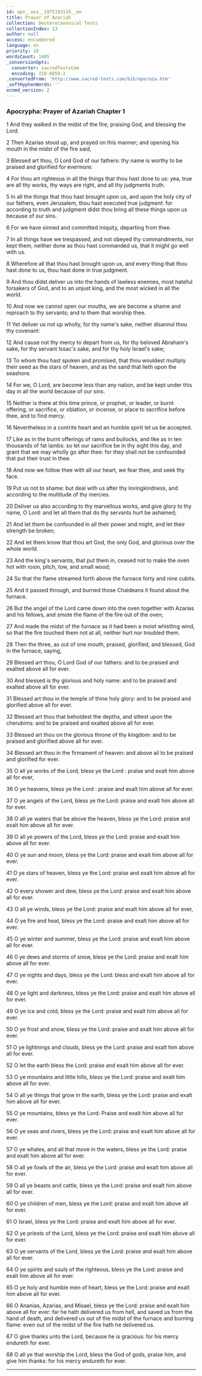 ```yaml
---
id: apo__aza__1975193116__en
title: Prayer of Azariah
collection: Deuterocanonical Texts
collectionIndex: 13
author: null
access: encumbered
language: en
priority: 10
wordsCount: 1485
_conversionOpts:
  converter: sacredTextsCom
  encoding: ISO-8859-2
_convertedFrom: 'http://www.sacred-texts.com/bib/apo/aza.htm'
_softHyphenWords: ''
ocnmd_version: 2
---
```

### Apocrypha: Prayer of Azariah Chapter 1

1 And they walked in the midst of the fire, praising God, and blessing the Lord.

2 Then Azarias stood up, and prayed on this manner; and opening his mouth in the midst of the fire said,

3 Blessed art thou, O Lord God of our fathers: thy name is worthy to be praised and glorified for evermore:

4 For thou art righteous in all the things that thou hast done to us: yea, true are all thy works, thy ways are right, and all thy judgments truth.

5 In all the things that thou hast brought upon us, and upon the holy city of our fathers, even Jerusalem, thou hast executed true judgment: for according to truth and judgment didst thou bring all these things upon us because of our sins.

6 For we have sinned and committed iniquity, departing from thee.

7 In all things have we trespassed, and not obeyed thy commandments, nor kept them, neither done as thou hast commanded us, that it might go well with us.

8 Wherefore all that thou hast brought upon us, and every thing that thou hast done to us, thou hast done in true judgment.

9 And thou didst deliver us into the hands of lawless enemies, most hateful forsakers of God, and to an unjust king, and the most wicked in all the world.

10 And now we cannot open our mouths, we are become a shame and reproach to thy servants; and to them that worship thee.

11 Yet deliver us not up wholly, for thy name's sake, neither disannul thou thy covenant:

12 And cause not thy mercy to depart from us, for thy beloved Abraham's sake, for thy servant Issac's sake, and for thy holy Israel's sake;

13 To whom thou hast spoken and promised, that thou wouldest multiply their seed as the stars of heaven, and as the sand that lieth upon the seashore.

14 For we, O Lord, are become less than any nation, and be kept under this day in all the world because of our sins.

15 Neither is there at this time prince, or prophet, or leader, or burnt offering, or sacrifice, or oblation, or incense, or place to sacrifice before thee, and to find mercy.

16 Nevertheless in a contrite heart and an humble spirit let us be accepted.

17 Like as in the burnt offerings of rams and bullocks, and like as in ten thousands of fat lambs: so let our sacrifice be in thy sight this day, and grant that we may wholly go after thee: for they shall not be confounded that put their trust in thee.

18 And now we follow thee with all our heart, we fear thee, and seek thy face.

19 Put us not to shame: but deal with us after thy lovingkindness, and according to the multitude of thy mercies.

20 Deliver us also according to thy marvellous works, and give glory to thy name, O Lord: and let all them that do thy servants hurt be ashamed;

21 And let them be confounded in all their power and might, and let their strength be broken;

22 And let them know that thou art God, the only God, and glorious over the whole world.

23 And the king's servants, that put them in, ceased not to make the oven hot with rosin, pitch, tow, and small wood;

24 So that the flame streamed forth above the furnace forty and nine cubits.

25 And it passed through, and burned those Chaldeans it found about the furnace.

26 But the angel of the Lord came down into the oven together with Azarias and his fellows, and smote the flame of the fire out of the oven;

27 And made the midst of the furnace as it had been a moist whistling wind, so that the fire touched them not at all, neither hurt nor troubled them.

28 Then the three, as out of one mouth, praised, glorified, and blessed, God in the furnace, saying,

29 Blessed art thou, O Lord God of our fathers: and to be praised and exalted above all for ever.

30 And blessed is thy glorious and holy name: and to be praised and exalted above all for ever.

31 Blessed art thou in the temple of thine holy glory: and to be praised and glorified above all for ever.

32 Blessed art thou that beholdest the depths, and sittest upon the cherubims: and to be praised and exalted above all for ever.

33 Blessed art thou on the glorious throne of thy kingdom: and to be praised and glorified above all for ever.

34 Blessed art thou in the firmament of heaven: and above ail to be praised and glorified for ever.

35 O all ye works of the Lord, bless ye the Lord : praise and exalt him above all for ever,

36 O ye heavens, bless ye the Lord : praise and exalt him above all for ever.

37 O ye angels of the Lord, bless ye the Lord: praise and exalt him above all for ever.

38 O all ye waters that be above the heaven, bless ye the Lord: praise and exalt him above all for ever.

39 O all ye powers of the Lord, bless ye the Lord: praise and exalt him above all for ever.

40 O ye sun and moon, bless ye the Lord: praise and exalt him above all for ever.

41 O ye stars of heaven, bless ye the Lord: praise and exalt him above all for ever.

42 O every shower and dew, bless ye the Lord: praise and exalt him above all for ever.

43 O all ye winds, bless ye the Lord: praise and exalt him above all for ever,

44 O ye fire and heat, bless ye the Lord: praise and exalt him above all for ever.

45 O ye winter and summer, bless ye the Lord: praise and exalt him above all for ever.

46 0 ye dews and storms of snow, bless ye the Lord: praise and exalt him above all for ever.

47 O ye nights and days, bless ye the Lord: bless and exalt him above all for ever.

48 O ye light and darkness, bless ye the Lord: praise and exalt him above all for ever.

49 O ye ice and cold, bless ye the Lord: praise and exalt him above all for ever.

50 O ye frost and snow, bless ye the Lord: praise and exalt him above all for ever.

51 O ye lightnings and clouds, bless ye the Lord: praise and exalt him above all for ever.

52 O let the earth bless the Lord: praise and exalt him above all for ever.

53 O ye mountains and little hills, bless ye the Lord: praise and exalt him above all for ever.

54 O all ye things that grow in the earth, bless ye the Lord: praise and exalt him above all for ever.

55 O ye mountains, bless ye the Lord: Praise and exalt him above all for ever.

56 O ye seas and rivers, bless ye the Lord: praise and exalt him above all for ever.

57 O ye whales, and all that move in the waters, bless ye the Lord: praise and exalt him above all for ever.

58 O all ye fowls of the air, bless ye the Lord: praise and exalt him above all for ever.

59 O all ye beasts and cattle, bless ye the Lord: praise and exalt him above all for ever.

60 O ye children of men, bless ye the Lord: praise and exalt him above all for ever.

61 O Israel, bless ye the Lord: praise and exalt him above all for ever.

62 O ye priests of the Lord, bless ye the Lord: praise and exalt him above all for ever.

63 O ye servants of the Lord, bless ye the Lord: praise and exalt him above all for ever.

64 O ye spirits and souls of the righteous, bless ye the Lord: praise and exalt him above all for ever.

65 O ye holy and humble men of heart, bless ye the Lord: praise and exalt him above all for ever.

66 O Ananias, Azarias, and Misael, bless ye the Lord: praise and exalt him above all for ever: far he hath delivered us from hell, and saved us from the hand of death, and delivered us out of the midst of the furnace and burning flame: even out of the midst of the fire hath he delivered us.

67 O give thanks unto the Lord, because he is gracious: for his mercy endureth for ever.

68 O all ye that worship the Lord, bless the God of gods, praise him, and give him thanks: for his mercy endureth for ever.

* * *
